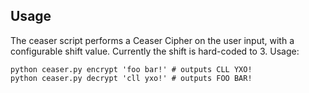 ## Usage

The ceaser script performs a Ceaser Cipher on the user input, with a configurable shift value. Currently the shift is hard-coded to 3. Usage:

    python ceaser.py encrypt 'foo bar!' # outputs CLL YXO!
    python ceaser.py decrypt 'cll yxo!' # outputs FOO BAR!
